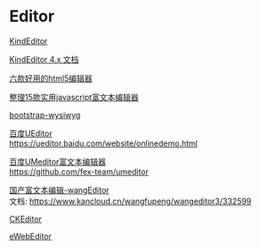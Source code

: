 Editor
===

[KindEditor](http://kindeditor.net/demo.php)  

[KindEditor 4.x 文档](http://kindeditor.net/doc.php)  

[六款好用的html5编辑器](http://www.php.cn/div-tutorial-381329.html)  

[整理15款实用javascript富文本编辑器](https://blog.csdn.net/joycesunny/article/details/77837838)  

[bootstrap-wysiwyg ](http://www.bootcss.com/p/bootstrap-wysiwyg/)  

[百度UEditor](http://ueditor.baidu.com/website/)  
https://ueditor.baidu.com/website/onlinedemo.html  

[百度UMeditor富文本编辑器](https://ueditor.baidu.com/website/umeditor.html)  
https://github.com/fex-team/umeditor

[国产富文本编辑-wangEditor](http://www.wangeditor.com/)  
文档: https://www.kancloud.cn/wangfupeng/wangeditor3/332599  

[CKEditor](http://ckeditor.com/demo)  

[eWebEditor](http://www.ewebeditor.net/demo/)  


